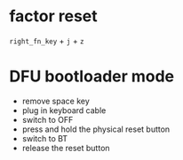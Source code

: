 # factor reset
`right_fn_key` + `j` + `z`

# DFU bootloader mode
- remove space key
- plug in keyboard cable
- switch to OFF
- press and hold the physical reset button
- switch to BT
- release the reset button
